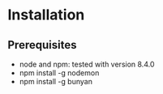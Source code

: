 Installation
=============

Prerequisites
-------------
- node and npm: tested with version 8.4.0
- npm install -g nodemon
- npm install -g bunyan
